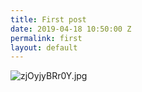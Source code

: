 ```yaml
---
title: First post
date: 2019-04-18 10:50:00 Z
permalink: first
layout: default
---
```


![zjOyjyBRr0Y.jpg](/uploads/zjOyjyBRr0Y.jpg)